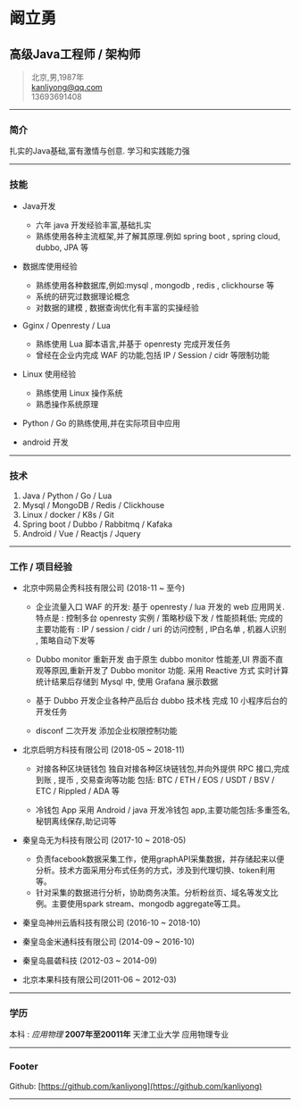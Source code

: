 # 阚立勇
## 高级Java工程师 / 架构师

> 北京,男,1987年  
> [kanliyong@qq.com](kanliyong@qq.com)  
> 13693691408

------

### 简介 

扎实的Java基础,富有激情与创意.
学习和实践能力强

------

### 技能

* Java开发
  - 六年 java 开发经验丰富,基础扎实
  - 熟练使用各种主流框架,并了解其原理.例如 spring boot , spring cloud, dubbo, JPA 等
  
* 数据库使用经验
  - 熟练使用各种数据库,例如:mysql , mongodb , redis , clickhourse 等
  - 系统的研究过数据理论概念
  - 对数据的建模 , 数据查询优化有丰富的实操经验
  
* Gginx / Openresty / Lua 
  - 熟练使用 Lua 脚本语言,并基于 openresty 完成开发任务
  - 曾经在企业内完成 WAF 的功能,包括 IP / Session / cidr 等限制功能
  
* Linux 使用经验
  - 熟练使用 Linux 操作系统
  - 熟悉操作系统原理
  
* Python / Go 的熟练使用,并在实际项目中应用

* android 开发
  

-------

### 技术

1. Java / Python / Go / Lua
2. Mysql / MongoDB / Redis / Clickhouse
3. Linux / docker / K8s / Git 
4. Spring boot / Dubbo / Rabbitmq / Kafaka
5. Android / Vue / Reactjs  / Jquery

------

### 工作 / 项目经验

* 北京中网易企秀科技有限公司 (2018-11 ~ 至今)
  - 企业流量入口 WAF 的开发:
    基于 openresty / lua 开发的 web 应用网关.
    特点是 : 控制多台 openresty 实例 / 策略秒级下发 / 性能损耗低;
    完成的主要功能有 : IP / session / cidr / uri 的访问控制 , IP白名单 , 机器人识别 , 策略自动下发等
    
  - Dubbo monitor 重新开发
    由于原生 dubbo monitor 性能差,UI 界面不直观等原因,重新开发了 Dubbo monitor 功能.
    采用 Reactive 方式 实时计算统计结果后存储到 Mysql 中,
    使用 Grafana 展示数据
    
  - 基于 Dubbo 开发企业各种产品后台
    dubbo 技术栈 完成 10 小程序后台的开发任务
    
  - disconf 二次开发
    添加企业权限控制功能
  
* 北京启明方科技有限公司 (2018-05 ~ 2018-11)

  - 对接各种区块链钱包
  独自对接各种区块链钱包,并向外提供 RPC 接口,完成到账 , 提币 , 交易查询等功能
  包括: BTC / ETH / EOS / USDT / BSV / ETC / Rippled / ADA 等

   - 冷钱包 App
   采用 Android / java 开发冷钱包 app,主要功能包括:多重签名,秘钥离线保存,助记词等

* 秦皇岛无为科技有限公司 (2017-10 ~ 2018-05)

  - 负责facebook数据采集工作，使用graphAPI采集数据，并存储起来以便分析。技术方面采用分布式任务的方式，涉及到代理切换、token利用等。
  - 针对采集的数据进行分析，协助商务决策。分析粉丝页、域名等发文比例。主要使用spark stream、mongodb aggregate等工具。
  
* 秦皇岛神州云盾科技有限公司 (2016-10 ~ 2018-10)
* 秦皇岛金米通科技有限公司 (2014-09 ~ 2016-10)
* 秦皇岛晨砻科技 (2012-03 ~ 2014-09)
* 北京本果科技有限公司(2011-06 ~ 2012-03)


------

### 学历

本科
: *应用物理*
  __2007年至20011年__
  天津工业大学 应用物理专业
  
------

### Footer

Github: [https://github.com/kanliyong](https://github.com/kanliyong)  

------
